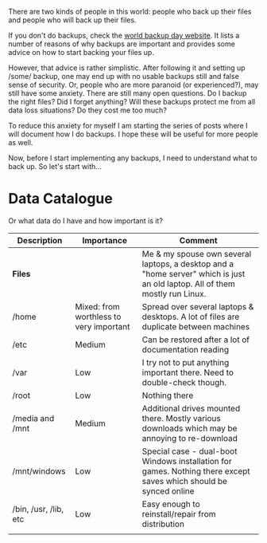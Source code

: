 There are two kinds of people in this world: people who back up their files and people who will back up their files.

If you don't do backups, check the [world backup day website](http://www.worldbackupday.com/en/). It lists a number of reasons of why backups are important and provides some advice on how to start backing your files up.

However, that advice is rather simplistic. After following it and setting up /some/ backup, one may end up with no usable backups still and false sense of security. Or, people who are more paranoid (or experienced?), may still have some anxiety. There are still many open questions. Do I backup the right files? Did I forget anything? Will these backups protect me from all data loss situations? Do they cost me too much?

To reduce this anxiety for myself I am starting the series of posts where I will document how I do backups. I hope these will be useful for more people as well.

Now, before I start implementing any backups, I need to understand what to back up. So let's start with...

# Data Catalogue

Or what data do I have and how important is it?

| Description           | Importance                              | Comment                                                                                                                      |
| --------------------- | --------------------------------------- | ---------------------------------------------------------------------------------------------------------------------------- |
| **Files**             |                                         | Me & my spouse own several laptops, a desktop and a "home server" which is just an old laptop. All of them mostly run Linux. |
| /home                 | Mixed: from worthless to very important | Spread over several laptops & desktops. A lot of files are duplicate between machines                                        |
| /etc                  | Medium                                  | Can be restored after a lot of documentation reading                                                                         |
| /var                  | Low                                     | I try not to put anything important there. Need to double-check though.                                                      |
| /root                 | Low                                     | Nothing there                                                                                                                |
| /media and /mnt       | Medium                                  | Additional drives mounted there. Mostly various downloads which may be annoying to re-download                               |
| /mnt/windows          | Low                                     | Special case - dual-boot Windows installation for games. Nothing there except saves which should be synced online            |
| /bin, /usr, /lib, etc | Low                                     | Easy enough to reinstall/repair from distribution                                                                            |
|                       |                                         |                                                                                                                              |
